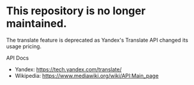 # This repository is no longer maintained.

The translate feature is deprecated as Yandex's Translate API changed its usage pricing.

API Docs
* Yandex: https://tech.yandex.com/translate/ <br />
* Wikipedia: https://www.mediawiki.org/wiki/API:Main_page
